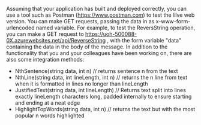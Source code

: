 Assuming that your application has built and deployed correctly, you can use a tool such as Postman (https://www.postman.com) to test the lilve web version.  You can make GET requests, passing the data in as x-www-form-urlencoded named variable.  For example, to test the ReversString operation, you can make a GET request to https://uoh-500088-0X.azurewebsites.net/api/ReverseString , with the form variable "data" containing the data in the body of the message.  In addition to the functionality that you and your colleagues have been working on, there are also some integration methods:

  - NthSentence(string data, int n) // returns sentence n from the text
  - NthLine(string data, int lineLength, int n) // returns the n line from text when it is formatted in lines no longer than lineLength
  - JustifiedText(string data, int lineLength) // Returns text split into lines exactly lineLength characters long, padded internally to ensure starting and ending at a neat edge
  - HighlightTopWords(string data, int n) // returns the text but with the most popular n words highlighted
